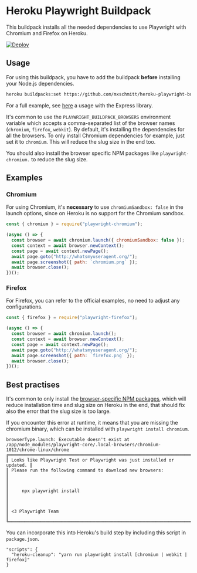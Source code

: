 # Heroku Playwright Buildpack

This buildpack installs all the needed dependencies to use Playwright with Chromium and Firefox on Heroku.

[![Deploy](https://www.herokucdn.com/deploy/button.svg)](https://heroku.com/deploy?template=https://github.com/mxschmitt/heroku-playwright-example)

## Usage

For using this buildpack, you have to add the buildpack **before** installing your Node.js dependencies.

```txt
heroku buildpacks:set https://github.com/mxschmitt/heroku-playwright-buildpack.git -a my-app
```

For a full example, see [here](https://github.com/mxschmitt/heroku-playwright-example) a usage with the Express library.

It's common to use the `PLAYWRIGHT_BUILDPACK_BROWSERS` environment variable which accepts a comma-separated list of the browser names (`chromium`, `firefox`, `webkit`). By default, it's installing the dependencies for all the browsers. To only install Chromium dependencies for example, just set it to `chromium`. This will reduce the slug size in the end too.

You should also install the browser specific NPM packages like `playwright-chromium.` to reduce the slug size.

## Examples

### Chromium

For using Chromium, it's **necessary** to use `chromiumSandbox: false` in the launch options, since on Heroku is no support for the Chromium sandbox.

```javascript
const { chromium } = require("playwright-chromium");

(async () => {
  const browser = await chromium.launch({ chromiumSandbox: false });
  const context = await browser.newContext();
  const page = await context.newPage();
  await page.goto("http://whatsmyuseragent.org/");
  await page.screenshot({ path: `chromium.png` });
  await browser.close();
})();
```

### Firefox

For Firefox, you can refer to the official examples, no need to adjust any configurations.

```javascript
const { firefox } = require("playwright-firefox");

(async () => {
  const browser = await chromium.launch();
  const context = await browser.newContext();
  const page = await context.newPage();
  await page.goto("http://whatsmyuseragent.org/");
  await page.screenshot({ path: `firefox.png` });
  await browser.close();
})();
```

## Best practises

It's common to only install the [browser-specific NPM packages](https://playwright.dev/#version=v1.1.1&path=docs%2Finstallation.md&q=download-single-browser-binary), which will reduce installation time and slug size on Heroku in the end, that should fix also the error that the slug size is too large.

If you encounter this error at runtime, it means that you are missing the chromium binary, which can be installed with `playwright install chromium`.

```
browserType.launch: Executable doesn't exist at /app/node_modules/playwright-core/.local-browsers/chromium-1012/chrome-linux/chrome
╔═════════════════════════════════════════════════════════════════════════╗
║ Looks like Playwright Test or Playwright was just installed or updated. ║
║ Please run the following command to download new browsers:              ║
║                                                                         ║
║     npx playwright install                                              ║
║                                                                         ║
║ <3 Playwright Team                                                      ║
╚═════════════════════════════════════════════════════════════════════════╝
```

You can incorporate this into Heroku's build step by including this script in `package.json`.

```
"scripts": {
  "heroku-cleanup": "yarn run playwright install [chromium | webkit | firefox]"
}
```
